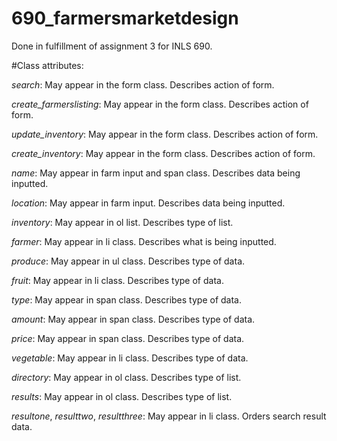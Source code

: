 690_farmersmarketdesign
=======================

Done in fulfillment of assignment 3 for INLS 690.

#Class attributes:

  *search*:  May appear in the form class.  Describes action of form.
  
  *create_farmerslisting*:  May appear in the form class.  Describes action of form.
  
  *update_inventory*:  May appear in the form class.  Describes action of form.
  
  *create_inventory*:  May appear in the form class.  Describes action of form.
  
  *name*:  May appear in farm input and span class.  Describes data being inputted.
  
  *location*:  May appear in farm input.  Describes data being inputted.
  
  *inventory*:  May appear in ol list.  Describes type of list.
  
  *farmer*:  May appear in li class.  Describes what is being inputted.
  
  *produce*:  May appear in ul class.  Describes type of data.
  
  *fruit*:  May appear in li class.  Describes type of data.
  
  *type*:  May appear in span class.  Describes type of data.
  
  *amount*:  May appear in span class.  Describes type of data.
  
  *price*:  May appear in span class.  Describes type of data.
  
  *vegetable*:  May appear in li class.  Describes type of data.
  
  *directory*:  May appear in ol class.  Describes type of list.
  
  *results*:  May appear in ol class.  Describes type of list.
  
  *resultone*, *resulttwo*, *resultthree*:  May appear in li class.  Orders search result data.
